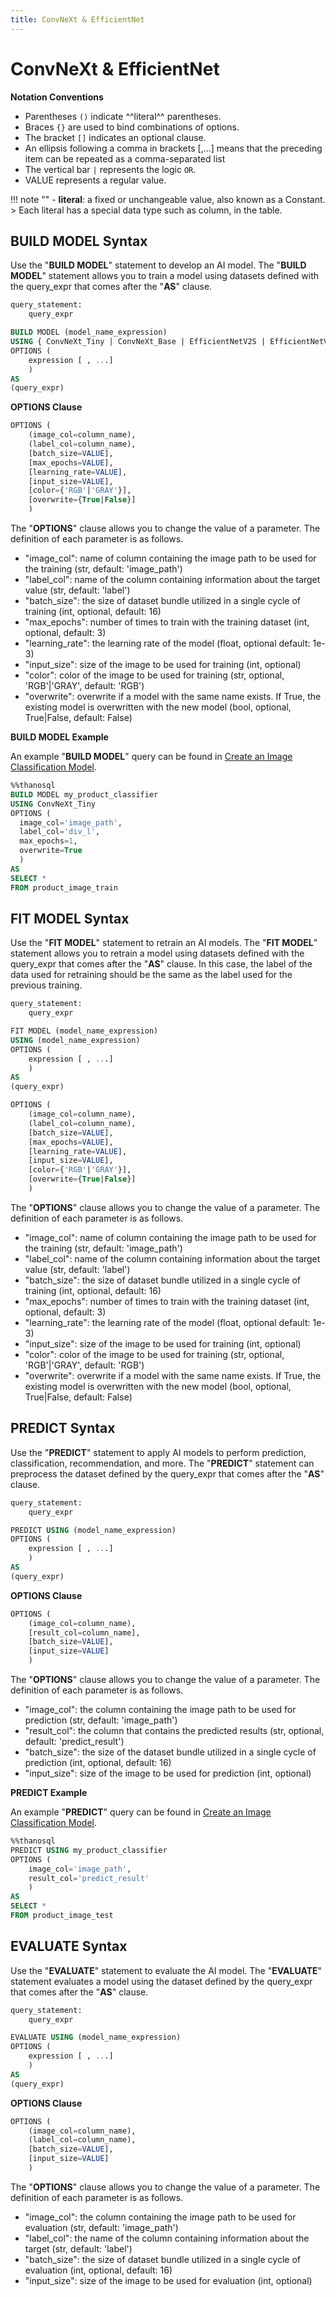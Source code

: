 ```yaml
---
title: ConvNeXt & EfficientNet
---
```


# __ConvNeXt & EfficientNet__

__Notation Conventions__

- Parentheses `()` indicate ^^literal^^ parentheses.
- Braces `{}` are used to bind combinations of options.
- The bracket `[]` indicates an optional clause.
- An ellipsis following a comma in brackets [,...] means that the preceding item can be repeated as a comma-separated list
- The vertical bar `|` represents the logic `OR`.
- VALUE represents a regular value.


!!! note ""
    - __literal__: a fixed or unchangeable value, also known as a Constant.
    > Each literal has a special data type such as column, in the table.

## __BUILD MODEL Syntax__

Use the "__BUILD MODEL__" statement to develop an AI model. The "__BUILD MODEL__" statement allows you to train a model using datasets defined with the query_expr that comes after the "__AS__" clause.

```sql
query_statement:
    query_expr

BUILD MODEL (model_name_expression)
USING { ConvNeXt_Tiny | ConvNeXt_Base | EfficientNetV2S | EfficientNetV2M }
OPTIONS (
    expression [ , ...]
    )
AS
(query_expr)
```

__OPTIONS Clause__

```sql
OPTIONS (
    (image_col=column_name),
    (label_col=column_name),
    [batch_size=VALUE],
    [max_epochs=VALUE],
    [learning_rate=VALUE],
    [input_size=VALUE],
    [color={'RGB'|'GRAY'}],
    [overwrite={True|False}]
    )
```

The "__OPTIONS__" clause allows you to change the value of a parameter. The definition of each parameter is as follows.

- "image_col": name of column containing the image path to be used for the training (str, default: 'image_path')
- "label_col": name of the column containing information about the target value (str, default: 'label')
- "batch_size": the size of dataset bundle utilized in a single cycle of training (int, optional, default: 16)
- "max_epochs": number of times to train with the training dataset (int, optional, default: 3)
- "learning_rate": the learning rate of the model (float, optional default: 1e-3)
- "input_size": size of the image to be used for training (int, optional)
- "color": color of the image to be used for training (str, optional, 'RGB'|'GRAY', default: 'RGB')
- "overwrite": overwrite if a model with the same name exists. If True, the existing model is overwritten with the new model (bool, optional, True|False, default: False)

__BUILD MODEL Example__

An example "__BUILD MODEL__" query can be found in [Create an Image Classification Model](/en/tutorials/thanosql_ml/classification/image_classification/).

```sql
%%thanosql
BUILD MODEL my_product_classifier
USING ConvNeXt_Tiny
OPTIONS (
  image_col='image_path',
  label_col='div_l',
  max_epochs=1,
  overwrite=True
  )
AS
SELECT *
FROM product_image_train
```

## __FIT MODEL Syntax__

Use the "__FIT MODEL__" statement to retrain an AI models. The "__FIT MODEL__" statement allows you to retrain a model using datasets defined with the query_expr that comes after the "__AS__" clause. In this case, the label of the data used for retraining should be the same as the label used for the previous training.

```sql
query_statement:
    query_expr

FIT MODEL (model_name_expression)
USING (model_name_expression)
OPTIONS (
    expression [ , ...]
    )
AS
(query_expr)
```

```sql
OPTIONS (
    (image_col=column_name),
    (label_col=column_name),
    [batch_size=VALUE],
    [max_epochs=VALUE],
    [learning_rate=VALUE],
    [input_size=VALUE],
    [color={'RGB'|'GRAY'}],
    [overwrite={True|False}]
    )
```

The "__OPTIONS__" clause allows you to change the value of a parameter. The definition of each parameter is as follows.

- "image_col": name of column containing the image path to be used for the training (str, default: 'image_path')
- "label_col": name of the column containing information about the target value (str, default: 'label')
- "batch_size": the size of dataset bundle utilized in a single cycle of training (int, optional, default: 16)
- "max_epochs": number of times to train with the training dataset (int, optional, default: 3)
- "learning_rate": the learning rate of the model (float, optional default: 1e-3)
- "input_size": size of the image to be used for training (int, optional)
- "color": color of the image to be used for training (str, optional, 'RGB'|'GRAY', default: 'RGB')
- "overwrite": overwrite if a model with the same name exists. If True, the existing model is overwritten with the new model (bool, optional, True|False, default: False)

## __PREDICT Syntax__

Use the "__PREDICT__" statement to apply AI models to perform prediction, classification, recommendation, and more. The "__PREDICT__" statement can preprocess the dataset defined by the query_expr that comes after the "__AS__" clause.

```sql
query_statement:
    query_expr

PREDICT USING (model_name_expression)
OPTIONS (
    expression [ , ...]
    )
AS
(query_expr)
```

__OPTIONS Clause__

```sql
OPTIONS (
    (image_col=column_name),
    [result_col=column_name],
    [batch_size=VALUE],
    [input_size=VALUE]
    )
```

The "__OPTIONS__" clause allows you to change the value of a parameter. The definition of each parameter is as follows.

- "image_col": the column containing the image path to be used for prediction (str, default: 'image_path')
- "result_col": the column that contains the predicted results (str, optional, default: 'predict_result')
- "batch_size": the size of the dataset bundle utilized in a single cycle of prediction (int, optional, default: 16)
- "input_size": size of the image to be used for prediction (int, optional)


__PREDICT Example__

An example "__PREDICT__" query can be found in [Create an Image Classification Model](/en/tutorials/thanosql_ml/classification/image_classification/).

```sql
%%thanosql
PREDICT USING my_product_classifier
OPTIONS (
    image_col='image_path',
    result_col='predict_result'
    )
AS
SELECT *
FROM product_image_test
```



## __EVALUATE Syntax__

Use the "__EVALUATE__" statement to evaluate the AI model. The "__EVALUATE__" statement evaluates a model using the dataset defined by the query_expr that comes after the "__AS__" clause.

```sql
query_statement:
    query_expr

EVALUATE USING (model_name_expression)
OPTIONS (
    expression [ , ...]
    )
AS
(query_expr)
```

__OPTIONS Clause__

```sql
OPTIONS (
    (image_col=column_name),
    (label_col=column_name),
    [batch_size=VALUE],
    [input_size=VALUE]
    )
```

The "__OPTIONS__" clause allows you to change the value of a parameter. The definition of each parameter is as follows.

- "image_col": the column containing the image path to be used for evaluation (str, default: 'image_path')
- "label_col": the name of the column containing information about the target (str, default: 'label')
- "batch_size": the size of dataset bundle utilized in a single cycle of evaluation (int, optional, default: 16)
- "input_size": size of the image to be used for evaluation (int, optional)